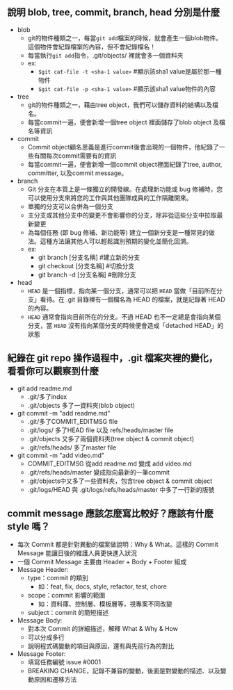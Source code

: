 ## 說明 blob, tree, commit, branch, head 分別是什麼
- blob
    - git的物件種類之一，每當`git add`檔案的時候，就會產生一個blob物件。這個物件會紀錄檔案的內容，但不會紀錄檔名！
    - 每當執行`git add`指令，.git/objects/ 裡就會多一個資料夾
    - ex: 
        - `$git cat-file -t <sha-1 value>`  #顯示該sha1 value是屬於那一種物件
        - `$git cat-file -p <sha-1 value>`  #顯示該sha1 value物件的內容
- tree
    - git的物件種類之一，藉由tree object，我們可以儲存資料的結構以及檔名。
    - 每當commit一遍，便會新增一個tree object 裡面儲存了blob object 及檔名等資訊
- commit
    - Commit object顧名思義是進行commit後會出現的一個物件，他紀錄了一些有關每次commit需要有的資訊
    - 每當commit一遍，便會新增一個commit object裡面紀錄了tree, author, committer, 以及commit message。
- branch
    - Git 分支在本質上是一條獨立的開發線。在處理新功能或 bug 修補時，您可以使用分支來將您的工作與其他團隊成員的工作隔離開來。
    - 單獨的分支可以合併為一個分支
    - 主分支或其他分支中的變更不會影響你的分支，除非從這些分支中拉取最新變更
    - 為每個任務 (即 bug 修補、新功能等) 建立一個新分支是一種常見的做法。這種方法讓其他人可以輕鬆識別預期的變化並簡化回溯。
    - ex: 
        - git branch [分支名稱] #建立新的分支
        - git checkout [分支名稱] #切換分支
        - git branch -d [分支名稱] #刪除分支
- head
    - `HEAD` 是一個指標，指向某一個分支，通常可以把 `HEAD` 當做「目前所在分支」看待。在 .git 目錄裡有一個檔名為 HEAD 的檔案，就是記錄著 HEAD 的內容。 
    - `HEAD` 通常會指向目前所在的分支。不過 HEAD 也不一定總是會指向某個分支，當 `HEAD` 沒有指向某個分支的時候便會造成「detached HEAD」的狀態

## 紀錄在 git repo 操作過程中，.git 檔案夾裡的變化，看看你可以觀察到什麼
- git add readme.md
    - .git/多了index
    - .git/objects 多了一資料夾(blob object)
- git commit -m "add readme.md"
    - .git/多了COMMIT_EDITMSG file
    - .git/logs/ 多了HEAD file 以及 refs/heads/master file
    - .git/objects 又多了兩個資料夾(tree object & commit object)
    - .git/refs/heads/ 多了master file
- git commit -m "add video.md"
    - COMMIT_EDITMSG 從add readme.md 變成 add video.md
    - .git/refs/heads/master 變成指向最新的一筆commit
    - .git/objects中又多了一些資料夾，包含tree object & commit object
    - .git/logs/HEAD 與 .git/logs/refs/heads/master 中多了一行新的版號 

## commit message 應該怎麼寫比較好？應該有什麼 style 嗎？
- 每次 Commit 都是針對異動的檔案做說明：Why & What。這樣的 Commit Message 能讓日後的維護人員更快進入狀況
- 一個 Commit Message 主要由 Header + Body + Footer 組成
- Message Header:
    - type：commit 的類別
        - 如：feat, fix, docs, style, refactor, test, chore
    - scope：commit 影響的範圍
        - 如：資料庫、控制層、模板層等，視專案不同改變
    - subject：commit 的簡短描述
- Message Body:
    - 對本次 Commit 的詳細描述，解釋 What & Why & How
    - 可以分成多行
    - 說明程式碼變動的項目與原因，還有與先前行為的對比
- Message Footer:
    - 填寫任務編號 issue #0001
    - BREAKING CHANGE，記錄不兼容的變動，後面是對變動的描述、以及變動原因和遷移方法



